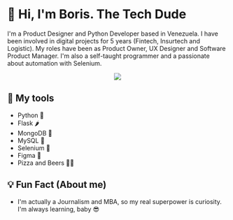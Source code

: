 #  🦾 Hi, I'm Boris. The Tech Dude

I'm a Product Designer and Python Developer based in Venezuela. I have been involved in digital projects for 5 years (Fintech, Insurtech and Logistic). My roles have been as Product Owner, UX Designer and Software Product Manager. I'm also a self-taught programmer and a passionate about automation with Selenium.

<p align="center"> <img src="https://github.com/borisaavedra/borisaavedra/blob/master/source.gif?raw=true"> </p>

## 🔨 My tools
- Python 🐍
- Flask 🌶
- MongoDB 🍃
- MySQL 🐬
- Selenium 🤖
- Figma 🎨
- Pizza and Beers 🍕🍺

## 💡 Fun Fact (About me)
- I'm actually a Journalism and MBA, so my real superpower is curiosity. I'm always learning, baby 😎
